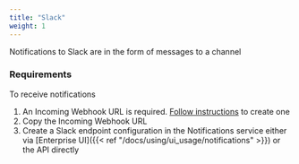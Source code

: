 ```yaml
---
title: "Slack"
weight: 1
---
```


Notifications to Slack are in the form of messages to a channel

### Requirements

To receive notifications

1. An Incoming Webhook URL is required. [Follow instructions](https://api.slack.com/messaging/webhooks) to create one
2. Copy the Incoming Webhook URL
3. Create a Slack endpoint configuration in the Notifications service either via [Enterprise UI]({{< ref "/docs/using/ui_usage/notifications" >}}) or the API directly
